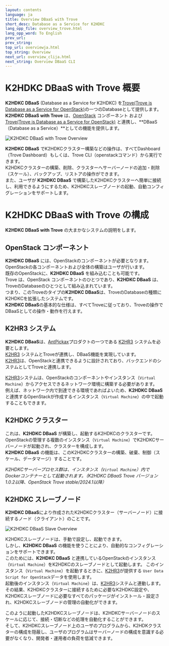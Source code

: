 ```yaml
---
layout: contents
language: ja
title: Overview DBaaS with Trove
short_desc: Database as a Service for K2HDKC
lang_opp_file: overview_trove.html
lang_opp_word: To English
prev_url: 
prev_string: 
top_url: overviewja.html
top_string: Overview
next_url: overview_clija.html
next_string: Overview DBaaS CLI
---
```


# K2HDKC DBaaS with Trove 概要

**K2HDKC DBaaS** (Database as a Service for K2HDKC) を[Trove(Trove is Database as a Service for OpenStack)](https://wiki.openstack.org/wiki/Trove)の一つのDatabaseとして提供します。  
**K2HDKC DBaaS with Trove** は、[OpenStack](https://www.openstack.org/) コンポーネント および [Trove(Trove is Database as a Service for OpenStack)](https://wiki.openstack.org/wiki/Trove) と連携し、**DBaaS（Database as a Service）**としての機能を提供します。  

![K2HDKC DBaaS with Trove Overview](images/overview.png)

**K2HDKC DBaaS** でK2HDKCクラスター構築などの操作は、すべてDashboard（Trove Dashboard）もしくは、Trove CLI（openstackコマンド）から実行できます。  
K2HDKCクラスターの構築、削除、クラスターへサーバーノードの追加・削除（スケール）、バックアップ、リストアの操作ができます。  
また、ユーザが **K2HDKC DBaaS** で構築したK2HDKCクラスターへ簡単に接続し、利用できるようにするため、K2HDKCスレーブノードの起動、自動コンフィグレーションをサポートします。  

# K2HDKC DBaaS with Trove の構成

**K2HDKC DBaaS with Trove** の大まかなシステムの説明をします。  

## OpenStack コンポーネント
**K2HDKC DBaaS** には、OpenStackのコンポーネントが必要となります。  
OpenStackの各コンポーネントおよび全体の構築はユーザが行います。  
既存のOpenStackに、**K2HDKC DBaaS** を組み込むことも可能です。  
Trove は、OpenStack コンポーネントのひとつであり、**K2HDKC DBaaS** は、TroveのDatabaseのひとつとして組み込まれています。  
つまり、このTroveのタイプの**K2HDKC DBaaS**は、TroveのDatabaseの種類にK2HDKCを拡張したシステムです。  
**K2HDKC DBaaS**の基本的な仕様は、すべてTroveに従っており、Troveの操作でDBaaSとしての操作・動作を行えます。  

## K2HR3 システム
**K2HDKC DBaaS**は、[AntPickax](https://antpick.ax/indexja.html)プロダクトの一つである [K2HR3](https://k2hr3.antpick.ax/indexja.html) システムを必要とします。  
[K2HR3](https://k2hr3.antpick.ax/indexja.html) システムとTroveが連携し、DBaaS機能を実現しています。  
[K2HR3](https://k2hr3.antpick.ax/indexja.html)は、OpenStackと連携できるように設計されており、バックエンドのシステムとしてTroveと連携します。  

[K2HR3](https://k2hr3.antpick.ax/indexja.html)システムは、OpenStackのコンポーネントやインスタンス（`Virtual Machine`）からアクセスできるネットワーク環境に構築する必要があります。  
例えば、ネットワーク内で到達できる環境であればよいため、**K2HDKC DBaaS**と連携するOpenStackが作成するインスタンス（`Virtual Machine`）の中で起動することもできます。  

## K2HDKC クラスター
これは、**K2HDKC DBaaS** が構築し、起動するK2HDKCのクラスターです。  
OpenStackの管理する複数のインスタンス（`Virtual Machine`）でK2HDKCサーバーノードが起動され、クラスターを構成します。  
**K2HDKC DBaaS** の機能は、このK2HDKCクラスターの構築、破棄、制御（スケール、データマージ）することです。  

_K2HDKCサーバープロセス群は、インスタンス（`Virtual Machine`）内でDockerコンテナーとして起動されます。（K2HDKC DBaaS Trove バージョン1.0.2以降、OpenStack Trove stable/2024.1以降）_

## K2HDKC スレーブノード
**K2HDKC DBaaS**により作成されたK2HDKCクラスター（サーバーノード）に接続するノード（クライアント）のことです。

![K2HDKC DBaaS Slave Overview](images/overview_slave.png)

K2HDKCスレーブノードは、手動で設定し、起動できます。  
しかし、**K2HDKC DBaaS** の機能を使うことにより、自動的なコンフィグレーションをサポートできます。  
このためには、**K2HDKC DBaaS** と連携しているOpenStackのインスタンス（`Virtual Machine`）をK2HDKCのスレーブノードとして起動します。
このインスタンス（`Virtual Machine`）を起動するときに、[K2HR3](https://k2hr3.antpick.ax/indexja.html)が提供する `User Data Script for OpenStack`データを使用します。  
起動後のインスタンス（`Virtual Machine`）は、[K2HR3](https://k2hr3.antpick.ax/indexja.html)システムと連動します。  
その結果、K2HDKCクラスターに接続するために必要なK2HDKC設定や、K2HDKCスレーブノードに必要なすべてのパッケージがインストール・設定され、K2HDKCスレーブノードの管理の自動化ができます。  

このように起動したK2HDKCスレーブノードは、K2HDKCサーバーノードのスケールに応じて、接続・切断などの処理を自動化することができます。  
そして、K2HDKCスレーブノード上のユーザのプログラムから、K2HDKクラスターの構成を隠蔽し、ユーザのプログラムはサーバーノードの構成を意識する必要がなくなり、開発者・運用者の負荷を低減できます。

